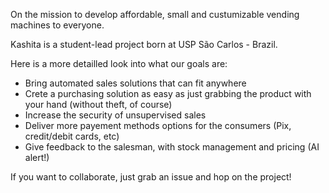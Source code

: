 On the mission to develop affordable, small and custumizable vending machines to everyone.

Kashita is a student-lead project born at USP São Carlos - Brazil.

Here is a more detailled look into what our goals are:
- Bring automated sales solutions that can fit anywhere
- Crete a purchasing solution as easy as just grabbing the product with your hand (without theft, of course)
- Increase the security of unsupervised sales
- Deliver more payement methods options for the consumers (Pix, credit/debit cards, etc)
- Give feedback to the salesman, with stock management and pricing (AI alert!)

If you want to collaborate, just grab an issue and hop on the project!
